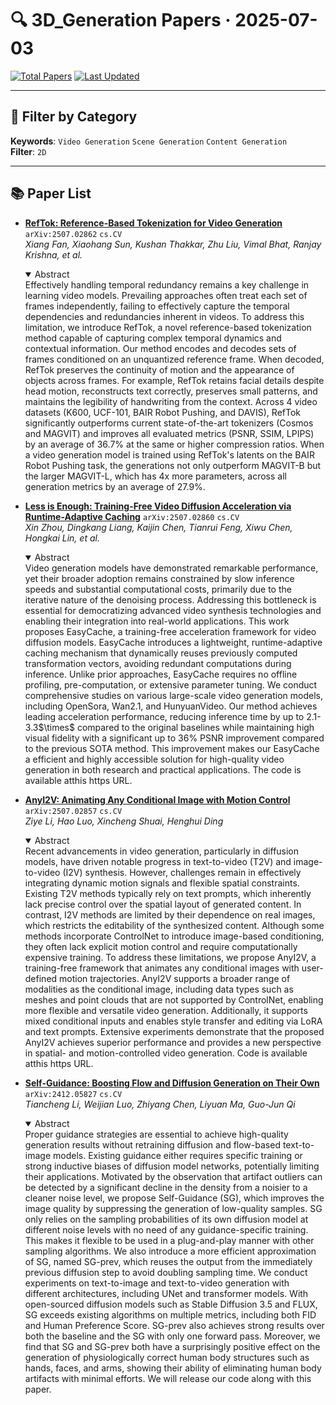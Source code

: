 # 🔍 3D_Generation Papers · 2025-07-03

[![Total Papers](https://img.shields.io/badge/Papers-4-2688EB)]()
[![Last Updated](https://img.shields.io/badge/dynamic/json?url=https://api.github.com/repos/tavish9/awesome-daily-AI-arxiv/commits/main&query=%24.commit.author.date&label=updated&color=orange)]()

---

## 📌 Filter by Category
**Keywords**: `Video Generation` `Scene Generation` `Content Generation`  
**Filter**: `2D`

---

## 📚 Paper List

- **[RefTok: Reference-Based Tokenization for Video Generation](https://arxiv.org/abs/2507.02862)**  `arXiv:2507.02862`  `cs.CV`  
  _Xiang Fan, Xiaohang Sun, Kushan Thakkar, Zhu Liu, Vimal Bhat, Ranjay Krishna, et al._
  <details open><summary>Abstract</summary>
  Effectively handling temporal redundancy remains a key challenge in learning video models. Prevailing approaches often treat each set of frames independently, failing to effectively capture the temporal dependencies and redundancies inherent in videos. To address this limitation, we introduce RefTok, a novel reference-based tokenization method capable of capturing complex temporal dynamics and contextual information. Our method encodes and decodes sets of frames conditioned on an unquantized reference frame. When decoded, RefTok preserves the continuity of motion and the appearance of objects across frames. For example, RefTok retains facial details despite head motion, reconstructs text correctly, preserves small patterns, and maintains the legibility of handwriting from the context. Across 4 video datasets (K600, UCF-101, BAIR Robot Pushing, and DAVIS), RefTok significantly outperforms current state-of-the-art tokenizers (Cosmos and MAGVIT) and improves all evaluated metrics (PSNR, SSIM, LPIPS) by an average of 36.7% at the same or higher compression ratios. When a video generation model is trained using RefTok's latents on the BAIR Robot Pushing task, the generations not only outperform MAGVIT-B but the larger MAGVIT-L, which has 4x more parameters, across all generation metrics by an average of 27.9%.
  </details>

- **[Less is Enough: Training-Free Video Diffusion Acceleration via Runtime-Adaptive Caching](https://arxiv.org/abs/2507.02860)**  `arXiv:2507.02860`  `cs.CV`  
  _Xin Zhou, Dingkang Liang, Kaijin Chen, Tianrui Feng, Xiwu Chen, Hongkai Lin, et al._
  <details open><summary>Abstract</summary>
  Video generation models have demonstrated remarkable performance, yet their broader adoption remains constrained by slow inference speeds and substantial computational costs, primarily due to the iterative nature of the denoising process. Addressing this bottleneck is essential for democratizing advanced video synthesis technologies and enabling their integration into real-world applications. This work proposes EasyCache, a training-free acceleration framework for video diffusion models. EasyCache introduces a lightweight, runtime-adaptive caching mechanism that dynamically reuses previously computed transformation vectors, avoiding redundant computations during inference. Unlike prior approaches, EasyCache requires no offline profiling, pre-computation, or extensive parameter tuning. We conduct comprehensive studies on various large-scale video generation models, including OpenSora, Wan2.1, and HunyuanVideo. Our method achieves leading acceleration performance, reducing inference time by up to 2.1-3.3$\times$ compared to the original baselines while maintaining high visual fidelity with a significant up to 36% PSNR improvement compared to the previous SOTA method. This improvement makes our EasyCache a efficient and highly accessible solution for high-quality video generation in both research and practical applications. The code is available atthis https URL.
  </details>

- **[AnyI2V: Animating Any Conditional Image with Motion Control](https://arxiv.org/abs/2507.02857)**  `arXiv:2507.02857`  `cs.CV`  
  _Ziye Li, Hao Luo, Xincheng Shuai, Henghui Ding_
  <details open><summary>Abstract</summary>
  Recent advancements in video generation, particularly in diffusion models, have driven notable progress in text-to-video (T2V) and image-to-video (I2V) synthesis. However, challenges remain in effectively integrating dynamic motion signals and flexible spatial constraints. Existing T2V methods typically rely on text prompts, which inherently lack precise control over the spatial layout of generated content. In contrast, I2V methods are limited by their dependence on real images, which restricts the editability of the synthesized content. Although some methods incorporate ControlNet to introduce image-based conditioning, they often lack explicit motion control and require computationally expensive training. To address these limitations, we propose AnyI2V, a training-free framework that animates any conditional images with user-defined motion trajectories. AnyI2V supports a broader range of modalities as the conditional image, including data types such as meshes and point clouds that are not supported by ControlNet, enabling more flexible and versatile video generation. Additionally, it supports mixed conditional inputs and enables style transfer and editing via LoRA and text prompts. Extensive experiments demonstrate that the proposed AnyI2V achieves superior performance and provides a new perspective in spatial- and motion-controlled video generation. Code is available atthis https URL.
  </details>

- **[Self-Guidance: Boosting Flow and Diffusion Generation on Their Own](https://arxiv.org/abs/2412.05827)**  `arXiv:2412.05827`  `cs.CV`  
  _Tiancheng Li, Weijian Luo, Zhiyang Chen, Liyuan Ma, Guo-Jun Qi_
  <details open><summary>Abstract</summary>
  Proper guidance strategies are essential to achieve high-quality generation results without retraining diffusion and flow-based text-to-image models. Existing guidance either requires specific training or strong inductive biases of diffusion model networks, potentially limiting their applications. Motivated by the observation that artifact outliers can be detected by a significant decline in the density from a noisier to a cleaner noise level, we propose Self-Guidance (SG), which improves the image quality by suppressing the generation of low-quality samples. SG only relies on the sampling probabilities of its own diffusion model at different noise levels with no need of any guidance-specific training. This makes it flexible to be used in a plug-and-play manner with other sampling algorithms. We also introduce a more efficient approximation of SG, named SG-prev, which reuses the output from the immediately previous diffusion step to avoid doubling sampling time. We conduct experiments on text-to-image and text-to-video generation with different architectures, including UNet and transformer models. With open-sourced diffusion models such as Stable Diffusion 3.5 and FLUX, SG exceeds existing algorithms on multiple metrics, including both FID and Human Preference Score. SG-prev also achieves strong results over both the baseline and the SG with only one forward pass. Moreover, we find that SG and SG-prev both have a surprisingly positive effect on the generation of physiologically correct human body structures such as hands, faces, and arms, showing their ability of eliminating human body artifacts with minimal efforts. We will release our code along with this paper.
  </details>
